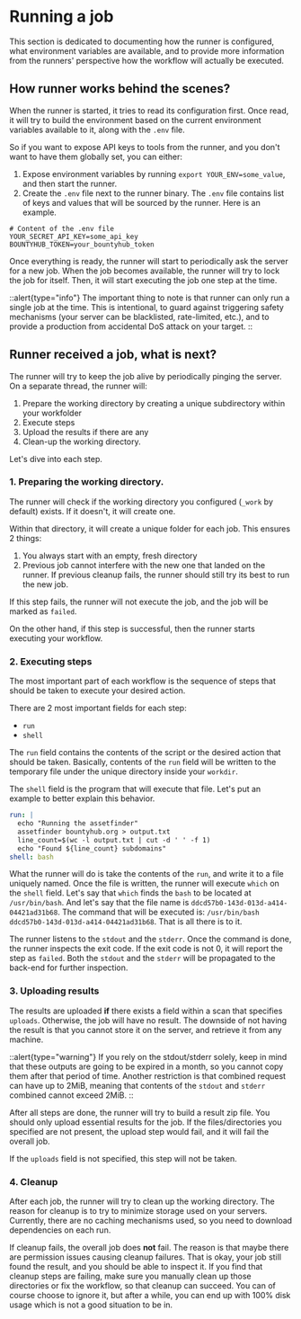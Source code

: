 ﻿# Running a job

This section is dedicated to documenting how the runner is configured, what environment variables are available, and to provide more information from the runners' perspective how the workflow will actually be executed.

## How runner works behind the scenes?

When the runner is started, it tries to read its configuration first. Once read, it will try to build the environment based on the current environment variables available to it, along with the `.env` file.

So if you want to expose API keys to tools from the runner, and you don't want to have them globally set, you can either:

1. Expose environment variables by running `export YOUR_ENV=some_value`, and then start the runner.
2. Create the `.env` file next to the runner binary. The `.env` file contains list of keys and values that will be sourced by the runner. Here is an example.

```
# Content of the .env file
YOUR_SECRET_API_KEY=some_api_key
BOUNTYHUB_TOKEN=your_bountyhub_token
```

Once everything is ready, the runner will start to periodically ask the server for a new job. When the job becomes available, the runner will try to lock the job for itself. Then, it will start executing the job one step at the time.

::alert{type="info"}
The important thing to note is that runner can only run a single job at the time. This is intentional, to guard against triggering safety mechanisms (your server can be blacklisted, rate-limited, etc.), and to provide a production from accidental DoS attack on your target.
::

## Runner received a job, what is next?

The runner will try to keep the job alive by periodically pinging the server. On a separate thread, the runner will:
1. Prepare the working directory by creating a unique subdirectory within your workfolder
2. Execute steps
3. Upload the results if there are any
4. Clean-up the working directory.

Let's dive into each step.

### 1. Preparing the working directory.

The runner will check if the working directory you configured (`_work` by default) exists. If it doesn't, it will create one.

Within that directory, it will create a unique folder for each job. This ensures 2 things:
1. You always start with an empty, fresh directory
2. Previous job cannot interfere with the new one that landed on the runner. If previous cleanup fails, the runner should still try its best to run the new job.

If this step fails, the runner will not execute the job, and the job will be marked as `failed`.

On the other hand, if this step is successful, then the runner starts executing your workflow.

### 2. Executing steps

The most important part of each workflow is the sequence of steps that should be taken to execute your desired action.

There are 2 most important fields for each step:
- `run`
- `shell`

The `run` field contains the contents of the script or the desired action that should be taken. Basically, contents of the `run` field will be written to the temporary file under the unique directory inside your `workdir`.

The `shell` field is the program that will execute that file. Let's put an example to better explain this behavior.

```yaml
run: |
  echo "Running the assetfinder"
  assetfinder bountyhub.org > output.txt
  line_count=$(wc -l output.txt | cut -d ' ' -f 1)
  echo "Found ${line_count} subdomains"
shell: bash
```

What the runner will do is take the contents of the `run`, and write it to a file uniquely named. Once the file is written, the runner will execute `which` on the `shell` field. Let's say that `which` finds the `bash` to be located at `/usr/bin/bash`. And let's say that the file name is `ddcd57b0-143d-013d-a414-04421ad31b68`. The command that will be executed is: `/usr/bin/bash ddcd57b0-143d-013d-a414-04421ad31b68`. That is all there is to it.

The runner listens to the `stdout` and the `stderr`. Once the command is done, the runner inspects the exit code. If the exit code is not 0, it will report the step as `failed`. Both the `stdout` and the `stderr` will be propagated to the back-end for further inspection.

### 3. Uploading results

The results are uploaded **if** there exists a field within a scan that specifies `uploads`. Otherwise, the job will have no result. The downside of not having the result is that you cannot store it on the server, and retrieve it from any machine.

::alert{type="warning"}
If you rely on the stdout/stderr solely, keep in mind that these outputs are going to be expired in a month, so you cannot copy them after that period of time. Another restriction is that combined request can have up to 2MiB, meaning that contents of the `stdout` and `stderr` combined cannot exceed 2MiB.
::

After all steps are done, the runner will try to build a result zip file. You should only upload essential results for the job. If the files/directories you specified are not present, the upload step would fail, and it will fail the overall job.

If the `uploads` field is not specified, this step will not be taken.

### 4. Cleanup

After each job, the runner will try to clean up the working directory. The reason for cleanup is to try to minimize storage used on your servers. Currently, there are no caching mechanisms used, so you need to download dependencies on each run.

If cleanup fails, the overall job does **not** fail. The reason is that maybe there are permission issues causing cleanup failures. That is okay, your job still found the result, and you should be able to inspect it. If you find that cleanup steps are failing, make sure you manually clean up those directories or fix the workflow, so that cleanup can succeed. You can of course choose to ignore it, but after a while, you can end up with 100% disk usage which is not a good situation to be in.